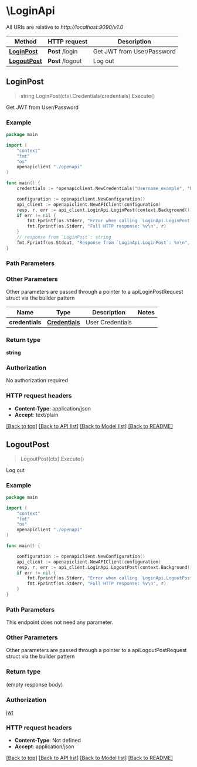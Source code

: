 # \LoginApi

All URIs are relative to *http://localhost:9090/v1.0*

Method | HTTP request | Description
------------- | ------------- | -------------
[**LoginPost**](LoginApi.md#LoginPost) | **Post** /login | Get JWT from User/Password
[**LogoutPost**](LoginApi.md#LogoutPost) | **Post** /logout | Log out



## LoginPost

> string LoginPost(ctx).Credentials(credentials).Execute()

Get JWT from User/Password

### Example

```go
package main

import (
    "context"
    "fmt"
    "os"
    openapiclient "./openapi"
)

func main() {
    credentials := *openapiclient.NewCredentials("Username_example", "Password_example") // Credentials | User Credentials (optional)

    configuration := openapiclient.NewConfiguration()
    api_client := openapiclient.NewAPIClient(configuration)
    resp, r, err := api_client.LoginApi.LoginPost(context.Background()).Credentials(credentials).Execute()
    if err != nil {
        fmt.Fprintf(os.Stderr, "Error when calling `LoginApi.LoginPost``: %v\n", err)
        fmt.Fprintf(os.Stderr, "Full HTTP response: %v\n", r)
    }
    // response from `LoginPost`: string
    fmt.Fprintf(os.Stdout, "Response from `LoginApi.LoginPost`: %v\n", resp)
}
```

### Path Parameters



### Other Parameters

Other parameters are passed through a pointer to a apiLoginPostRequest struct via the builder pattern


Name | Type | Description  | Notes
------------- | ------------- | ------------- | -------------
 **credentials** | [**Credentials**](Credentials.md) | User Credentials | 

### Return type

**string**

### Authorization

No authorization required

### HTTP request headers

- **Content-Type**: application/json
- **Accept**: text/plain

[[Back to top]](#) [[Back to API list]](../README.md#documentation-for-api-endpoints)
[[Back to Model list]](../README.md#documentation-for-models)
[[Back to README]](../README.md)


## LogoutPost

> LogoutPost(ctx).Execute()

Log out

### Example

```go
package main

import (
    "context"
    "fmt"
    "os"
    openapiclient "./openapi"
)

func main() {

    configuration := openapiclient.NewConfiguration()
    api_client := openapiclient.NewAPIClient(configuration)
    resp, r, err := api_client.LoginApi.LogoutPost(context.Background()).Execute()
    if err != nil {
        fmt.Fprintf(os.Stderr, "Error when calling `LoginApi.LogoutPost``: %v\n", err)
        fmt.Fprintf(os.Stderr, "Full HTTP response: %v\n", r)
    }
}
```

### Path Parameters

This endpoint does not need any parameter.

### Other Parameters

Other parameters are passed through a pointer to a apiLogoutPostRequest struct via the builder pattern


### Return type

 (empty response body)

### Authorization

[jwt](../README.md#jwt)

### HTTP request headers

- **Content-Type**: Not defined
- **Accept**: application/json

[[Back to top]](#) [[Back to API list]](../README.md#documentation-for-api-endpoints)
[[Back to Model list]](../README.md#documentation-for-models)
[[Back to README]](../README.md)

